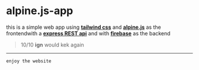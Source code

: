 # alpine.js-app

this is a simple web app using **[tailwind css](https://tailwindcss.com/)**
and **[alpine.js](https://alpinejs.dev)** as the frontendwith a **[express REST api](expressjs.com)**
and with **[firebase](https://firebase.google.com/)** as the backend

> 10/10 **ign** would kek again

---

 ```
enjoy the website
```
